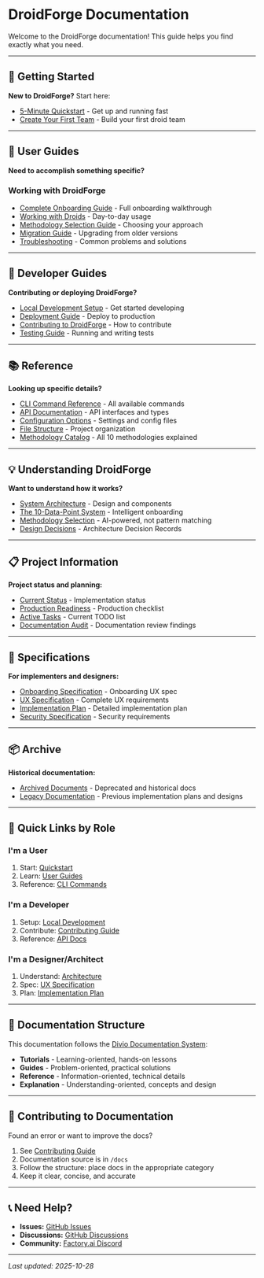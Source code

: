 # DroidForge Documentation

Welcome to the DroidForge documentation! This guide helps you find exactly what you need.

---

## 🚀 Getting Started

**New to DroidForge?** Start here:

- [5-Minute Quickstart](tutorials/getting-started.md) - Get up and running fast
- [Create Your First Team](tutorials/first-team.md) - Build your first droid team

---

## 📖 User Guides

**Need to accomplish something specific?**

### Working with DroidForge
- [Complete Onboarding Guide](guides/user/onboarding.md) - Full onboarding walkthrough
- [Working with Droids](guides/user/working-with-droids.md) - Day-to-day usage
- [Methodology Selection Guide](guides/user/methodology-guide.md) - Choosing your approach
- [Migration Guide](guides/user/migration.md) - Upgrading from older versions
- [Troubleshooting](guides/user/troubleshooting.md) - Common problems and solutions

---

## 🔧 Developer Guides

**Contributing or deploying DroidForge?**

- [Local Development Setup](guides/developer/local-setup.md) - Get started developing
- [Deployment Guide](guides/developer/deployment.md) - Deploy to production
- [Contributing to DroidForge](guides/developer/contributing.md) - How to contribute
- [Testing Guide](guides/developer/testing.md) - Running and writing tests

---

## 📚 Reference

**Looking up specific details?**

- [CLI Command Reference](reference/cli-commands.md) - All available commands
- [API Documentation](reference/api-reference.md) - API interfaces and types
- [Configuration Options](reference/configuration.md) - Settings and config files
- [File Structure](reference/file-structure.md) - Project organization
- [Methodology Catalog](reference/methodology-catalog.md) - All 10 methodologies explained

---

## 💡 Understanding DroidForge

**Want to understand how it works?**

- [System Architecture](explanation/architecture.md) - Design and components
- [The 10-Data-Point System](explanation/onboarding-system.md) - Intelligent onboarding
- [Methodology Selection](explanation/methodology-selection.md) - AI-powered, not pattern matching
- [Design Decisions](explanation/design-decisions.md) - Architecture Decision Records

---

## 📋 Project Information

**Project status and planning:**

- [Current Status](project/status.md) - Implementation status
- [Production Readiness](project/production-readiness.md) - Production checklist
- [Active Tasks](project/tasks.md) - Current TODO list
- [Documentation Audit](project/audit-log.md) - Documentation review findings

---

## 🔬 Specifications

**For implementers and designers:**

- [Onboarding Specification](specifications/onboarding-spec.md) - Onboarding UX spec
- [UX Specification](specifications/ux-spec.md) - Complete UX requirements
- [Implementation Plan](specifications/implementation-plan.md) - Detailed implementation plan
- [Security Specification](specifications/security.md) - Security requirements

---

## 📦 Archive

**Historical documentation:**

- [Archived Documents](archive/README.md) - Deprecated and historical docs
- [Legacy Documentation](archive/legacy/README.md) - Previous implementation plans and designs

---

## 🎯 Quick Links by Role

### I'm a **User**
1. Start: [Quickstart](tutorials/getting-started.md)
2. Learn: [User Guides](guides/user/)
3. Reference: [CLI Commands](reference/cli-commands.md)

### I'm a **Developer**
1. Setup: [Local Development](guides/developer/local-setup.md)
2. Contribute: [Contributing Guide](guides/developer/contributing.md)
3. Reference: [API Docs](reference/api-reference.md)

### I'm a **Designer/Architect**
1. Understand: [Architecture](explanation/architecture.md)
2. Spec: [UX Specification](specifications/ux-spec.md)
3. Plan: [Implementation Plan](specifications/implementation-plan.md)

---

## 📖 Documentation Structure

This documentation follows the [Divio Documentation System](https://documentation.divio.com/):

- **Tutorials** - Learning-oriented, hands-on lessons
- **Guides** - Problem-oriented, practical solutions
- **Reference** - Information-oriented, technical details
- **Explanation** - Understanding-oriented, concepts and design

---

## 🤝 Contributing to Documentation

Found an error or want to improve the docs?

1. See [Contributing Guide](guides/developer/contributing.md)
2. Documentation source is in `/docs`
3. Follow the structure: place docs in the appropriate category
4. Keep it clear, concise, and accurate

---

## 📞 Need Help?

- **Issues:** [GitHub Issues](https://github.com/Deskwise/DroidForge/issues)
- **Discussions:** [GitHub Discussions](https://github.com/Deskwise/DroidForge/discussions)
- **Community:** [Factory.ai Discord](https://discord.gg/factory-ai)

---

*Last updated: 2025-10-28*